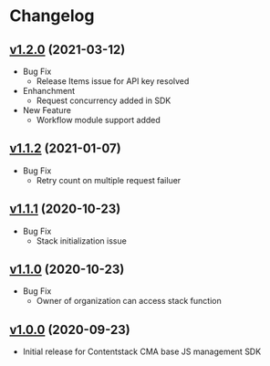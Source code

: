 # Changelog

## [v1.2.0](https://github.com/contentstack/contentstack-management-javascript/tree/v1.2.0) (2021-03-12)
 - Bug Fix
   - Release Items issue for API key resolved
 - Enhanchment 
   - Request concurrency added in SDK
 - New Feature
   - Workflow module support added
## [v1.1.2](https://github.com/contentstack/contentstack-management-javascript/tree/v1.1.2) (2021-01-07)
 - Bug Fix
   - Retry count on multiple request failuer
## [v1.1.1](https://github.com/contentstack/contentstack-management-javascript/tree/v1.1.1) (2020-10-23)
 - Bug Fix
   - Stack initialization issue
## [v1.1.0](https://github.com/contentstack/contentstack-management-javascript/tree/v1.1.0) (2020-10-23)
 - Bug Fix
   - Owner of organization can access stack function
   
## [v1.0.0](https://github.com/contentstack/contentstack-management-javascript/tree/v1.0.0) (2020-09-23)
 - Initial release for Contentstack CMA base JS management SDK
